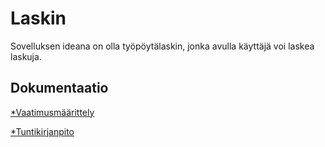 # Laskin

Sovelluksen ideana on olla työpöytälaskin, jonka avulla käyttäjä voi laskea laskuja.

## Dokumentaatio

[*Vaatimusmäärittely](https://github.com/ainkeri/ot-harjoitustyo/blob/2389a77f15eb63128dcde2bd70c33e8a907f2204/calculator/dokumentaatio/vaatimusmaarittely.md)

[*Tuntikirjanpito](https://github.com/ainkeri/ot-harjoitustyo/blob/2389a77f15eb63128dcde2bd70c33e8a907f2204/calculator/dokumentaatio/tuntikirjanpito.md)



